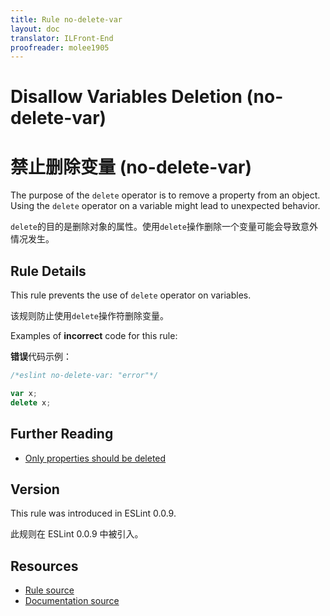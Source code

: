 ```yaml
---
title: Rule no-delete-var
layout: doc
translator: ILFront-End
proofreader: molee1905
---
```

<!-- Note: No pull requests accepted for this file. See README.md in the root directory for details. -->

# Disallow Variables Deletion (no-delete-var)

# 禁止删除变量 (no-delete-var)

The purpose of the `delete` operator is to remove a property from an object. Using the `delete` operator on a variable might lead to unexpected behavior.

`delete`的目的是删除对象的属性。使用`delete`操作删除一个变量可能会导致意外情况发生。

## Rule Details

This rule prevents the use of `delete` operator on variables.

该规则防止使用`delete`操作符删除变量。

Examples of **incorrect** code for this rule:

**错误**代码示例：

```js
/*eslint no-delete-var: "error"*/

var x;
delete x;
```

## Further Reading

* [Only properties should be deleted](http://jslinterrors.com/only-properties-should-be-deleted/)

## Version

This rule was introduced in ESLint 0.0.9.

此规则在 ESLint 0.0.9 中被引入。

## Resources

* [Rule source](https://github.com/eslint/eslint/tree/master/lib/rules/no-delete-var.js)
* [Documentation source](https://github.com/eslint/eslint/tree/master/docs/rules/no-delete-var.md)
